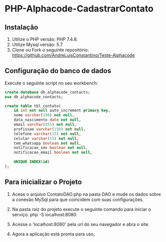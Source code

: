 ﻿# PHP-Alphacode-CadastrarContato

## Instalação

1. Utilize o PHP versão: PHP 7.4.8.
2. Utilize Mysql versão: 5.7
3. Clone ou Fork o seguinte repositório: https://github.com/AndreLuisConstantino/Teste-Alphacode

## Configuração do banco de dados

Execute o seguinte script no seu workbench:

```sql
create database db_alphacode_contacts;
use db_alphacode_contacts;

create table tbl_contato(
	id int not null auto_increment primary key,
    nome varchar(150) not null,
    data_nascimento date not null,
    email varchar(255) not null,
    profissao varchar(150) not null,
    telefone varchar(15) not null,
    celular varchar(15) not null,
    tem_whatsapp boolean not null,
    notificacao_sms boolean not null,
    notificacao_email boolean not null,
    
    UNIQUE INDEX(id)
);
```

## Para inicializar o Projeto
1. Acese o arquivo ContatoDAO.php na pasta DAO e mude os dados sobre a conexão MySql para que coincidem com suas configurações.

2. Na pasta raiz do projeto execute o seguinte comando para iniciar o serviço: php -S localhost:8080

3. Acesse o 'localhost:8080' pela url do seu navegador e abra o site.

4. Agora a aplicação está pronta para uso,


